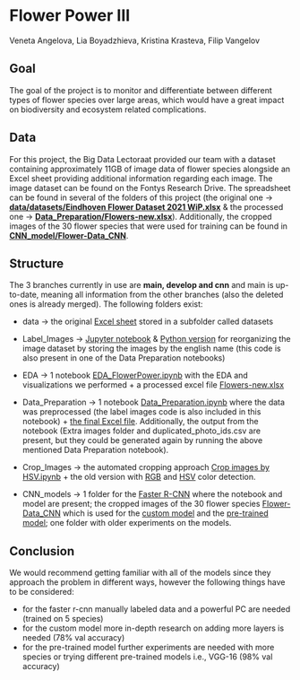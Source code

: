 # Flower Power III 
Veneta Angelova, Lia Boyadzhieva, Kristina Krasteva, Filip Vangelov

## Goal 
The goal of the project is to monitor and differentiate between different types of flower species over large areas, which would have a great impact on biodiversity and ecosystem related complications. 

## Data
For this project, the Big Data Lectoraat provided our team with a dataset containing approximately 11GB of image data of flower species alongside an Excel sheet providing additional information regarding each image. The image dataset can be found on the Fontys Research Drive. The spreadsheet can be found in several of the folders of this project (the original one -> [**data/datasets/Eindhoven Flower Dataset 2021 WiP.xlsx**](https://github.com/krisxtinaa/flower-power/blob/main/data/datasets/Eindhoven%20Flower%20Dataset%202021%20WiP.xlsx) & the processed one -> [**Data_Preparation/Flowers-new.xlsx**](https://github.com/krisxtinaa/flower-power/blob/main/Data_Preparation/Flowers-new.xlsx)). Additionally, the cropped images of the 30 flower species that were used for training can be found in [**CNN_model/Flower-Data_CNN**](https://github.com/krisxtinaa/flower-power/tree/main/CNN_models/Flower-Data_CNN).

## Structure 
The 3 branches currently in use are **main, develop and cnn** and main is up-to-date, meaning all information from the other branches (also the deleted ones is already merged). The following folders exist: 
- data -> the original [Excel sheet](https://github.com/krisxtinaa/flower-power/blob/main/data/datasets/Eindhoven%20Flower%20Dataset%202021%20WiP.xlsx) stored in a subfolder called datasets

- Label_Images -> [Jupyter notebook](https://github.com/krisxtinaa/flower-power/blob/main/Label_Images/image_labeling_prototype.ipynb) & [Python version](https://github.com/krisxtinaa/flower-power/blob/main/Label_Images/image_labeling.py) for reorganizing the image dataset by storing the images by the english name (this code is also present in one of the Data Preparation notebooks) 

- EDA -> 1 notebook [EDA_FlowerPower.ipynb](https://github.com/krisxtinaa/flower-power/blob/main/EDA/EDA_FlowerPower.ipynb) with the EDA and visualizations we performed + a processed excel file [Flowers-new.xlsx](https://github.com/krisxtinaa/flower-power/blob/main/EDA/Flowers-new.xlsx)

- Data_Preparation -> 1 notebook [Data_Preparation.ipynb](https://github.com/krisxtinaa/flower-power/blob/main/Data_Preparation/Data_Preparation.ipynb) where the data was preprocessed (the label images code is also included in this notebook) + [the final Excel file](https://github.com/krisxtinaa/flower-power/blob/main/Data_Preparation/Flowers-new.xlsx). Additionally, the output from the notebook (Extra images folder and duplicated_photo_ids.csv are present, but they could be generated again by running the above mentioned Data Preparation notebook). 

- Crop_Images -> the automated cropping approach [Crop images by HSV.ipynb](https://github.com/krisxtinaa/flower-power/blob/main/Crop_Images/Crop%20images%20by%20HSV.ipynb) + the old version with [RGB](https://github.com/krisxtinaa/flower-power/blob/main/Crop_Images/crop_images_F.ipynb) and [HSV](https://github.com/krisxtinaa/flower-power/blob/main/Crop_Images/crop_images_D.ipynb) color detection. 

- CNN_models -> 1 folder for the [Faster R-CNN](https://github.com/krisxtinaa/flower-power/tree/main/CNN_models/Faster%20R-CNN) where the notebook and model are present; the cropped images of the 30 flower species [Flower-Data_CNN](https://github.com/krisxtinaa/flower-power/tree/main/CNN_models/Flower-Data_CNN) which is used for the [custom model](https://github.com/krisxtinaa/flower-power/blob/main/CNN_models/CNN%20on%2030%20flowers.ipynb) and the [pre-trained model](https://github.com/krisxtinaa/flower-power/blob/main/CNN_models/CNN_pretrained.ipynb); one folder with older experiments on the models.

## Conclusion 
We would recommend getting familiar with all of the models since they approach the problem in different ways, however the following things have to be considered:
 - for the faster r-cnn manually labeled data and a powerful PC are needed (trained on 5 species) 
 - for the custom model more in-depth research on adding more layers is needed (78% val accuracy)
 - for the pre-trained model further experiments are needed with more species or trying different pre-trained models i.e., VGG-16 (98% val accuracy)
